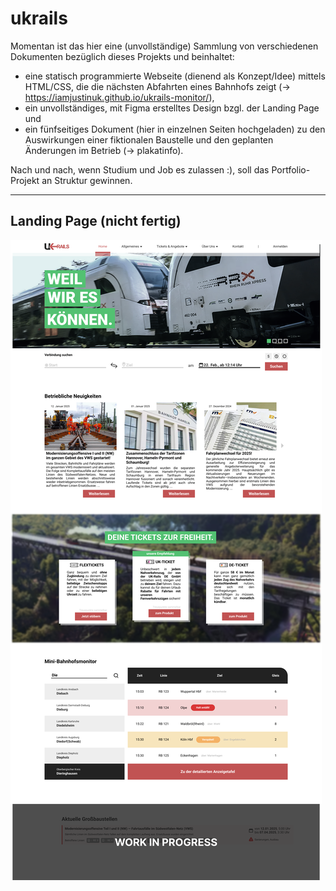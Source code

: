 # ukrails
Momentan ist das hier eine (unvollständige) Sammlung von verschiedenen Dokumenten bezüglich dieses Projekts und beinhaltet:
- eine statisch programmierte Webseite (dienend als Konzept/Idee) mittels HTML/CSS, die die nächsten Abfahrten eines Bahnhofs zeigt (→ https://iamjustinuk.github.io/ukrails-monitor/),
- ein unvollständiges, mit Figma erstelltes Design bzgl. der Landing Page und
- ein fünfseitiges Dokument (hier in einzelnen Seiten hochgeladen) zu den Auswirkungen einer fiktionalen Baustelle und den geplanten Änderungen im Betrieb (→ plakatinfo).

Nach und nach, wenn Studium und Job es zulassen :), soll das Portfolio-Projekt an Struktur gewinnen.

<hr>

## Landing Page (nicht fertig)
![Landing Page](Landing_page_concept1.png)
